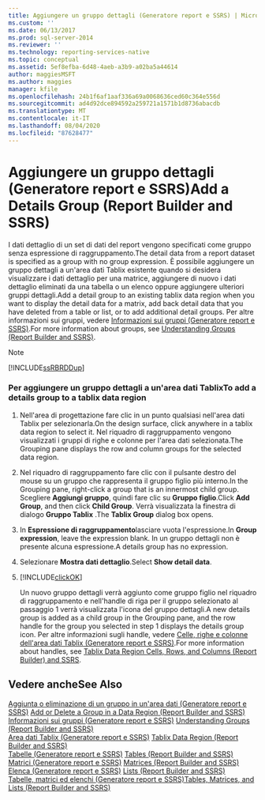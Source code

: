 ```yaml
---
title: Aggiungere un gruppo dettagli (Generatore report e SSRS) | Microsoft Docs
ms.custom: ''
ms.date: 06/13/2017
ms.prod: sql-server-2014
ms.reviewer: ''
ms.technology: reporting-services-native
ms.topic: conceptual
ms.assetid: 5ef8efba-6d48-4aeb-a3b9-a02ba5a44614
author: maggiesMSFT
ms.author: maggies
manager: kfile
ms.openlocfilehash: 24b1f6af1aaf336a69a0068636ced60c364e556d
ms.sourcegitcommit: ad4d92dce894592a259721a1571b1d8736abacdb
ms.translationtype: MT
ms.contentlocale: it-IT
ms.lasthandoff: 08/04/2020
ms.locfileid: "87628477"
---
```

# <a name="add-a-details-group-report-builder-and-ssrs"></a><span data-ttu-id="25a63-102">Aggiungere un gruppo dettagli (Generatore report e SSRS)</span><span class="sxs-lookup"><span data-stu-id="25a63-102">Add a Details Group (Report Builder and SSRS)</span></span>
  <span data-ttu-id="25a63-103">I dati dettaglio di un set di dati del report vengono specificati come gruppo senza espressione di raggruppamento.</span><span class="sxs-lookup"><span data-stu-id="25a63-103">The detail data from a report dataset is specified as a group with no group expression.</span></span> <span data-ttu-id="25a63-104">È possibile aggiungere un gruppo dettagli a un'area dati Tablix esistente quando si desidera visualizzare i dati dettaglio per una matrice, aggiungere di nuovo i dati dettaglio eliminati da una tabella o un elenco oppure aggiungere ulteriori gruppi dettagli.</span><span class="sxs-lookup"><span data-stu-id="25a63-104">Add a detail group to an existing tablix data region when you want to display the detail data for a matrix, add back detail data that you have deleted from a table or list, or to add additional detail groups.</span></span> <span data-ttu-id="25a63-105">Per altre informazioni sui gruppi, vedere [Informazioni sui gruppi &#40;Generatore report e SSRS&#41;](understanding-groups-report-builder-and-ssrs.md).</span><span class="sxs-lookup"><span data-stu-id="25a63-105">For more information about groups, see [Understanding Groups &#40;Report Builder and SSRS&#41;](understanding-groups-report-builder-and-ssrs.md).</span></span>  
  
> [!NOTE]  
>  [!INCLUDE[ssRBRDDup](../../includes/ssrbrddup-md.md)]  
  
### <a name="to-add-a-details-group-to-a-tablix-data-region"></a><span data-ttu-id="25a63-106">Per aggiungere un gruppo dettagli a un'area dati Tablix</span><span class="sxs-lookup"><span data-stu-id="25a63-106">To add a details group to a tablix data region</span></span>  
  
1.  <span data-ttu-id="25a63-107">Nell'area di progettazione fare clic in un punto qualsiasi nell'area dati Tablix per selezionarla.</span><span class="sxs-lookup"><span data-stu-id="25a63-107">On the design surface, click anywhere in a tablix data region to select it.</span></span> <span data-ttu-id="25a63-108">Nel riquadro di raggruppamento vengono visualizzati i gruppi di righe e colonne per l'area dati selezionata.</span><span class="sxs-lookup"><span data-stu-id="25a63-108">The Grouping pane displays the row and column groups for the selected data region.</span></span>  
  
2.  <span data-ttu-id="25a63-109">Nel riquadro di raggruppamento fare clic con il pulsante destro del mouse su un gruppo che rappresenta il gruppo figlio più interno.</span><span class="sxs-lookup"><span data-stu-id="25a63-109">In the Grouping pane, right-click a group that is an innermost child group.</span></span> <span data-ttu-id="25a63-110">Scegliere **Aggiungi gruppo**, quindi fare clic su **Gruppo figlio**.</span><span class="sxs-lookup"><span data-stu-id="25a63-110">Click **Add Group**, and then click **Child Group**.</span></span> <span data-ttu-id="25a63-111">Verrà visualizzata la finestra di dialogo **Gruppo Tablix** .</span><span class="sxs-lookup"><span data-stu-id="25a63-111">The **Tablix Group** dialog box opens.</span></span>  
  
3.  <span data-ttu-id="25a63-112">In **Espressione di raggruppamento**lasciare vuota l'espressione.</span><span class="sxs-lookup"><span data-stu-id="25a63-112">In **Group expression**, leave the expression blank.</span></span> <span data-ttu-id="25a63-113">In un gruppo dettagli non è presente alcuna espressione.</span><span class="sxs-lookup"><span data-stu-id="25a63-113">A details group has no expression.</span></span>  
  
4.  <span data-ttu-id="25a63-114">Selezionare **Mostra dati dettaglio**.</span><span class="sxs-lookup"><span data-stu-id="25a63-114">Select **Show detail data**.</span></span>  
  
5.  [!INCLUDE[clickOK](../../includes/clickok-md.md)]  
  
     <span data-ttu-id="25a63-115">Un nuovo gruppo dettagli verrà aggiunto come gruppo figlio nel riquadro di raggruppamento e nell'handle di riga per il gruppo selezionato al passaggio 1 verrà visualizzata l'icona del gruppo dettagli.</span><span class="sxs-lookup"><span data-stu-id="25a63-115">A new details group is added as a child group in the Grouping pane, and the row handle for the group you selected in step 1 displays the details group icon.</span></span> <span data-ttu-id="25a63-116">Per altre informazioni sugli handle, vedere [Celle, righe e colonne dell'area dati Tablix &#40;Generatore report e SSRS&#41;](tablix-data-region-cells-rows-and-columns-report-builder-and-ssrs.md).</span><span class="sxs-lookup"><span data-stu-id="25a63-116">For more information about handles, see [Tablix Data Region Cells, Rows, and Columns &#40;Report Builder&#41; and SSRS](tablix-data-region-cells-rows-and-columns-report-builder-and-ssrs.md).</span></span>  
  
## <a name="see-also"></a><span data-ttu-id="25a63-117">Vedere anche</span><span class="sxs-lookup"><span data-stu-id="25a63-117">See Also</span></span>  
 <span data-ttu-id="25a63-118">[Aggiunta o eliminazione di un gruppo in un'area dati &#40;Generatore report e SSRS&#41;](add-or-delete-a-group-in-a-data-region-report-builder-and-ssrs.md) </span><span class="sxs-lookup"><span data-stu-id="25a63-118">[Add or Delete a Group in a Data Region &#40;Report Builder and SSRS&#41;](add-or-delete-a-group-in-a-data-region-report-builder-and-ssrs.md) </span></span>  
 <span data-ttu-id="25a63-119">[Informazioni sui gruppi &#40;Generatore report e SSRS&#41;](understanding-groups-report-builder-and-ssrs.md) </span><span class="sxs-lookup"><span data-stu-id="25a63-119">[Understanding Groups &#40;Report Builder and SSRS&#41;](understanding-groups-report-builder-and-ssrs.md) </span></span>  
 <span data-ttu-id="25a63-120">[Area dati Tablix &#40;Generatore report e SSRS&#41;](../tablix-data-region-report-builder-and-ssrs.md) </span><span class="sxs-lookup"><span data-stu-id="25a63-120">[Tablix Data Region &#40;Report Builder and SSRS&#41;](../tablix-data-region-report-builder-and-ssrs.md) </span></span>  
 <span data-ttu-id="25a63-121">[Tabelle &#40;Generatore report e SSRS&#41;](tables-report-builder-and-ssrs.md) </span><span class="sxs-lookup"><span data-stu-id="25a63-121">[Tables &#40;Report Builder  and SSRS&#41;](tables-report-builder-and-ssrs.md) </span></span>  
 <span data-ttu-id="25a63-122">[Matrici &#40;Generatore report e SSRS&#41;](create-a-matrix-report-builder-and-ssrs.md) </span><span class="sxs-lookup"><span data-stu-id="25a63-122">[Matrices &#40;Report Builder and SSRS&#41;](create-a-matrix-report-builder-and-ssrs.md) </span></span>  
 <span data-ttu-id="25a63-123">[Elenca &#40;Generatore report e SSRS&#41;](create-invoices-and-forms-with-lists-report-builder-and-ssrs.md) </span><span class="sxs-lookup"><span data-stu-id="25a63-123">[Lists &#40;Report Builder and SSRS&#41;](create-invoices-and-forms-with-lists-report-builder-and-ssrs.md) </span></span>  
 [<span data-ttu-id="25a63-124">Tabelle, matrici ed elenchi &#40;Generatore report e SSRS&#41;</span><span class="sxs-lookup"><span data-stu-id="25a63-124">Tables, Matrices, and Lists &#40;Report Builder and SSRS&#41;</span></span>](tables-matrices-and-lists-report-builder-and-ssrs.md)  
  
  
